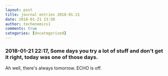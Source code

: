 ```yaml
---
layout: post
title: journal entries 2018-01-21
date: 2018-01-21 23:50
author: techenomics1
comments: true
categories: [Uncategorized]
---
```

### 2018-01-21 22:17, Some days you try a lot of stuff and don't get it right, today was one of those days.  
Ah well, there's always tomorrow. 
ECHO is off.
